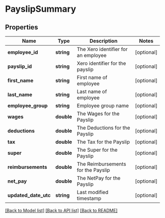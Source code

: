 # PayslipSummary

## Properties

 Name                 | Type       | Description                         | Notes      
----------------------|------------|-------------------------------------|------------
 **employee_id**      | **string** | The Xero identifier for an employee | [optional] 
 **payslip_id**       | **string** | Xero identifier for the payslip     | [optional] 
 **first_name**       | **string** | First name of employee              | [optional] 
 **last_name**        | **string** | Last name of employee               | [optional] 
 **employee_group**   | **string** | Employee group name                 | [optional] 
 **wages**            | **double** | The Wages for the Payslip           | [optional] 
 **deductions**       | **double** | The Deductions for the Payslip      | [optional] 
 **tax**              | **double** | The Tax for the Payslip             | [optional] 
 **super**            | **double** | The Super for the Payslip           | [optional] 
 **reimbursements**   | **double** | The Reimbursements for the Payslip  | [optional] 
 **net_pay**          | **double** | The NetPay for the Payslip          | [optional] 
 **updated_date_utc** | **string** | Last modified timestamp             | [optional] 

[[Back to Model list]](../README.md#documentation-for-models) [[Back to API list]](../README.md#documentation-for-api-endpoints) [[Back to README]](../README.md)


